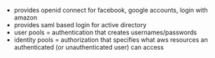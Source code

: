 - provides openid connect for facebook, google accounts, login with amazon
- provides saml based login for active directory
- user pools = authentication that creates usernames/passwords
- identity pools = authorization that specifies what aws resources an authenticated (or unauthenticated user) can access